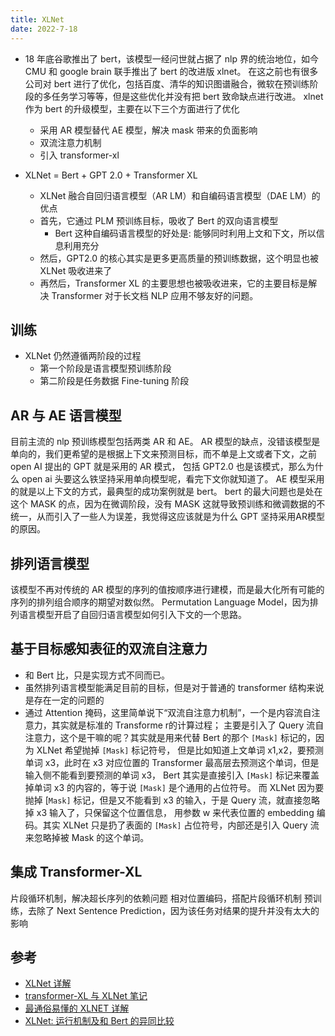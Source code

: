 ```yaml
---
title: XLNet
date: 2022-7-18
---
```


- 18 年底谷歌推出了 bert，该模型一经问世就占据了 nlp 界的统治地位，如今 CMU 和 google brain 联手推出了 bert 的改进版 xlnet。
在这之前也有很多公司对 bert 进行了优化，包括百度、清华的知识图谱融合，微软在预训练阶段的多任务学习等等，但是这些优化并没有把 bert 致命缺点进行改进。
xlnet 作为 bert 的升级模型，主要在以下三个方面进行了优化
  - 采用 AR 模型替代 AE 模型，解决 mask 带来的负面影响
  - 双流注意力机制
  - 引入 transformer-xl

- XLNet = Bert + GPT 2.0 + Transformer XL
  - XLNet 融合自回归语言模型（AR LM）和自编码语言模型（DAE LM）的优点
  - 首先，它通过 PLM 预训练目标，吸收了 Bert 的双向语言模型
    - Bert 这种自编码语言模型的好处是: 能够同时利用上文和下文，所以信息利用充分
  - 然后，GPT2.0 的核心其实是更多更高质量的预训练数据，这个明显也被 XLNet 吸收进来了
  - 再然后，Transformer XL 的主要思想也被吸收进来，它的主要目标是解决 Transformer 对于长文档 NLP 应用不够友好的问题。

## 训练

- XLNet 仍然遵循两阶段的过程
  - 第一个阶段是语言模型预训练阶段
  - 第二阶段是任务数据 Fine-tuning 阶段

## AR 与 AE 语言模型

目前主流的 nlp 预训练模型包括两类 AR 和 AE。
AR 模型的缺点，没错该模型是单向的，我们更希望的是根据上下文来预测目标，而不单是上文或者下文，之前 open AI 提出的 GPT 就是采用的 AR 模式，
包括 GPT2.0 也是该模式，那么为什么 open ai 头要这么铁坚持采用单向模型呢，看完下文你就知道了。
AE 模型采用的就是以上下文的方式，最典型的成功案例就是 bert。
bert 的最大问题也是处在这个 MASK 的点，因为在微调阶段，没有 MASK 这就导致预训练和微调数据的不统一，从而引入了一些人为误差，我觉得这应该就是为什么 GPT 坚持采用AR模型的原因。

## 排列语言模型

该模型不再对传统的 AR 模型的序列的值按顺序进行建模，而是最大化所有可能的序列的排列组合顺序的期望对数似然。
Permutation Language Model，因为排列语言模型开启了自回归语言模型如何引入下文的一个思路。

## 基于目标感知表征的双流自注意力

- 和 Bert 比，只是实现方式不同而已。
- 虽然排列语言模型能满足目前的目标，但是对于普通的 transformer 结构来说是存在一定的问题的
- 通过 Attention 掩码，这里简单说下“双流自注意力机制”，一个是内容流自注意力，其实就是标准的 Transforme r的计算过程；
主要是引入了 Query 流自注意力，这个是干嘛的呢？其实就是用来代替 Bert 的那个 `[Mask]` 标记的，因为 XLNet 希望抛掉 `[Mask]` 标记符号，
但是比如知道上文单词 x1,x2，要预测单词 x3，此时在 x3 对应位置的 Transformer 最高层去预测这个单词，但是输入侧不能看到要预测的单词 x3，
Bert 其实是直接引入 `[Mask]` 标记来覆盖掉单词 x3 的内容的，等于说 `[Mask]` 是个通用的占位符号。
而 XLNet 因为要抛掉 [`Mask]` 标记，但是又不能看到 x3 的输入，于是 Query 流，就直接忽略掉 x3 输入了，只保留这个位置信息，
用参数 w 来代表位置的 embedding 编码。其实 XLNet 只是扔了表面的 `[Mask]` 占位符号，内部还是引入 Query 流来忽略掉被 Mask 的这个单词。

## 集成 Transformer-XL

片段循环机制，解决超长序列的依赖问题
相对位置编码，搭配片段循环机制
预训练，去除了 Next Sentence Prediction，因为该任务对结果的提升并没有太大的影响

## 参考

- [XLNet 详解](https://blog.nowcoder.net/n/bfbb3794a38d47aa9dfce3de29efea01?from=nowcoder_improve)
- [transformer-XL 与 XLNet 笔记](https://carlos9310.github.io/2019/11/11/transformer-xl-and-xlnet/)
- [最通俗易懂的 XLNET 详解](https://blog.csdn.net/u012526436/article/details/93196139)
- [XLNet: 运行机制及和 Bert 的异同比较](https://zhuanlan.zhihu.com/p/70257427)

